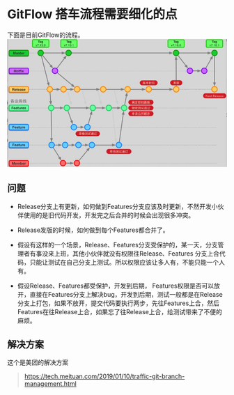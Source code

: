 # GitFlow 搭车流程需要细化的点
下面是目前GitFlow的流程。 
![](media/15484211517294/15484212750466.jpg)

## 问题
* Release分支上有更新，如何做到Features分支应该及时更新，不然开发小伙伴使用的是旧代码开发，开发完之后合并的时候会出现很多冲突。

* Release发版的时候，如何做到每个Features都合并了。

* 假设有这样的一个场景，Release、Features分支受保护的，某一天，分支管理者有事没来上班，其他小伙伴就没有权限往Release、Features 分支上合代码，只能让测试在自己分支上测试。所以权限应该让多人有，不能只能一个人有。

* 假设Release、Features都受保护，开发到后期， Features权限是否可以放开，直接在Features分支上解决bug，开发到后期，测试一般都是在Release分支上打包，如果不放开，提交代码要执行两步，先往Features上合，然后Features在往Release上合，如果忘了往Release上合，给测试带来了不便的麻烦。


## 解决方案
这个是美团的解决方案
> https://tech.meituan.com/2019/01/10/traffic-git-branch-management.html
